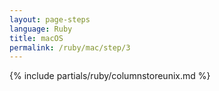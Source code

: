 ```yaml
---
layout: page-steps
language: Ruby
title: macOS
permalink: /ruby/mac/step/3
---
```


{% include partials/ruby/columnstoreunix.md %}
